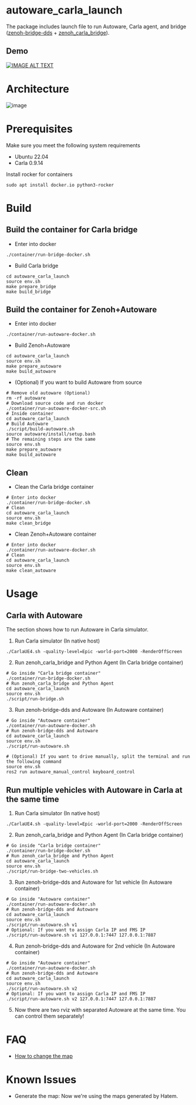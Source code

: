 # autoware_carla_launch

The package includes launch file to run Autoware, Carla agent, and bridge ([zenoh-bridge-dds](https://github.com/eclipse-zenoh/zenoh-plugin-dds) + [zenoh_carla_bridge](https://github.com/evshary/zenoh_carla_bridge)).

## Demo

[![IMAGE ALT TEXT](http://img.youtube.com/vi/lrFucLUWbDo/0.jpg)](https://youtu.be/lrFucLUWbDo "Run multiple vehicles with Autoware Humble in Carla")

# Architecture

![image](https://user-images.githubusercontent.com/456210/232400804-e0e0a755-0f6d-4873-a8ad-f1188011c993.png)

# Prerequisites

Make sure you meet the following system requirements

* Ubuntu 22.04
* Carla 0.9.14

Install rocker for containers

```shell
sudo apt install docker.io python3-rocker
```

# Build

## Build the container for Carla bridge

* Enter into docker

```shell
./container/run-bridge-docker.sh
```

* Build Carla bridge

```shell
cd autoware_carla_launch
source env.sh
make prepare_bridge
make build_bridge
```

## Build the container for Zenoh+Autoware

* Enter into docker

```shell
./container/run-autoware-docker.sh
```

* Build Zenoh+Autoware

```shell
cd autoware_carla_launch
source env.sh
make prepare_autoware
make build_autoware
```

* (Optional) If you want to build Autoware from source

```shell
# Remove old autoware (Optional)
rm -rf autoware
# Download source code and run docker
./container/run-autoware-docker-src.sh
# Inside container
cd autoware_carla_launch
# Build Autoware
./script/build-autoware.sh
source autoware/install/setup.bash
# The remaining steps are the same
source env.sh
make prepare_autoware
make build_autoware
```

## Clean

* Clean the Carla bridge container

```shell
# Enter into docker
./container/run-bridge-docker.sh
# Clean
cd autoware_carla_launch
source env.sh
make clean_bridge
```

* Clean Zenoh+Autoware container

```shell
# Enter into docker
./container/run-autoware-docker.sh
# Clean
cd autoware_carla_launch
source env.sh
make clean_autoware
```

# Usage

## Carla with Autoware

The section shows how to run Autoware in Carla simulator.

1. Run Carla simulator (In native host)

```shell
./CarlaUE4.sh -quality-level=Epic -world-port=2000 -RenderOffScreen
```

2. Run zenoh_carla_bridge and Python Agent (In Carla bridge container)

```shell
# Go inside "Carla bridge container"
./container/run-bridge-docker.sh
# Run zenoh_carla_bridge and Python Agent
cd autoware_carla_launch
source env.sh
./script/run-bridge.sh
```

3. Run zenoh-bridge-dds and Autoware (In Autoware container)

```shell
# Go inside "Autoware container"
./container/run-autoware-docker.sh
# Run zenoh-bridge-dds and Autoware
cd autoware_carla_launch
source env.sh
./script/run-autoware.sh

# (Optional) If you want to drive manually, split the terminal and run the following command
source env.sh
ros2 run autoware_manual_control keyboard_control
```

## Run multiple vehicles with Autoware in Carla at the same time

1. Run Carla simulator (In native host)

```shell
./CarlaUE4.sh -quality-level=Epic -world-port=2000 -RenderOffScreen
```

2. Run zenoh_carla_bridge and Python Agent (In Carla bridge container)

```shell
# Go inside "Carla bridge container"
./container/run-bridge-docker.sh
# Run zenoh_carla_bridge and Python Agent
cd autoware_carla_launch
source env.sh
./script/run-bridge-two-vehicles.sh
```

3. Run zenoh-bridge-dds and Autoware for 1st vehicle (In Autoware container)

```shell
# Go inside "Autoware container"
./container/run-autoware-docker.sh
# Run zenoh-bridge-dds and Autoware
cd autoware_carla_launch
source env.sh
./script/run-autoware.sh v1
# Optional: If you want to assign Carla IP and FMS IP
./script/run-autoware.sh v1 127.0.0.1:7447 127.0.0.1:7887
```

4. Run zenoh-bridge-dds and Autoware for 2nd vehicle (In Autoware container)

```shell
# Go inside "Autoware container"
./container/run-autoware-docker.sh
# Run zenoh-bridge-dds and Autoware
cd autoware_carla_launch
source env.sh
./script/run-autoware.sh v2
# Optional: If you want to assign Carla IP and FMS IP
./script/run-autoware.sh v2 127.0.0.1:7447 127.0.0.1:7887
```

5. Now there are two rviz with separated Autoware at the same time. You can control them separately!

# FAQ

* [How to change the map](carla_map/README.md)

# Known Issues

* Generate the map: Now we're using the maps generated by Hatem.
